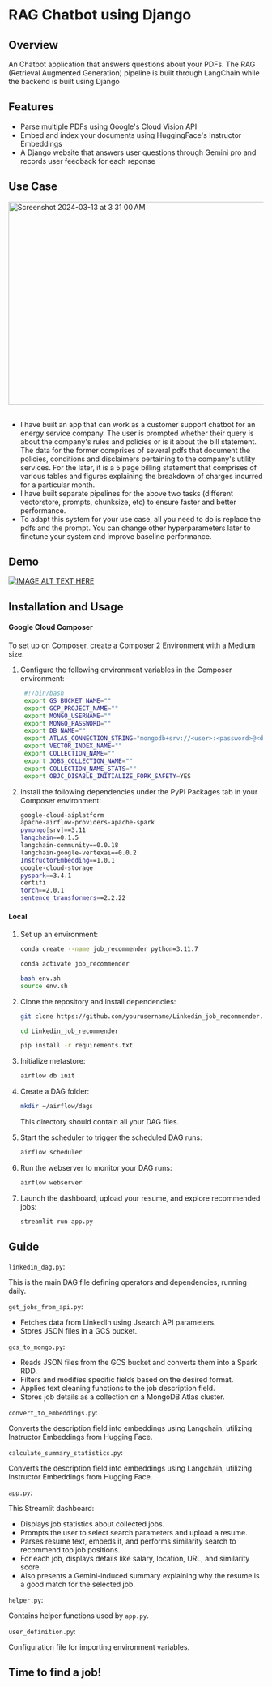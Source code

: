 # RAG Chatbot using Django

## Overview

An Chatbot application that answers questions about your PDFs. The RAG (Retrieval Augmented Generation) pipeline is built through LangChain while the backend is built using Django

## Features

- Parse multiple PDFs using Google's Cloud Vision API
- Embed and index your documents using HuggingFace's Instructor Embeddings
- A Django website that answers user questions through Gemini pro and records user feedback for each reponse

 
## Use Case
<img width="600" height="400" alt="Screenshot 2024-03-13 at 3 31 00 AM" src="https://github.com/param-mehta/RAG_Chatbot_Django/assets/61198990/004cb200-2aaa-49ba-a1a0-3a05450985b3">
<br>
<br>

- I have built an app that can work as a customer support chatbot for an energy service company. The user is prompted whether their query is about the company's rules and policies or is it about the bill statement. The data for the former comprises of several pdfs that document the policies, conditions and disclaimers pertaining to the company's utility services. For the later, it is a 5 page billing statement that comprises of various tables and figures explaining the breakdown of charges incurred for a particular month.
- I have built separate pipelines for the above two tasks (different vectorstore, prompts, chunksize, etc) to ensure faster and better performance.
- To adapt this system for your use case, all you need to do is replace the pdfs and the prompt. You can change other hyperparameters later to finetune your system and improve baseline performance.


## Demo
[![IMAGE ALT TEXT HERE](https://img.youtube.com/vi/RHn41-COJcY/0.jpg)](https://www.youtube.com/watch?v=RHn41-COJcY)


## Installation and Usage

#### Google Cloud Composer

To set up on Composer, create a Composer 2 Environment with a Medium size.

1. Configure the following environment variables in the Composer environment:
   ```bash
    #!/bin/bash
    export GS_BUCKET_NAME=""
    export GCP_PROJECT_NAME=""
    export MONGO_USERNAME=""
    export MONGO_PASSWORD=""
    export DB_NAME=""
    export ATLAS_CONNECTION_STRING="mongodb+srv://<user>:<password>@<database_name>.vnw63oa.mongodb.net/?retryWrites=true&w=majority"
    export VECTOR_INDEX_NAME=""
    export COLLECTION_NAME=""
    export JOBS_COLLECTION_NAME=""
    export COLLECTION_NAME_STATS=""
    export OBJC_DISABLE_INITIALIZE_FORK_SAFETY=YES
    ```
2. Install the following dependencies under the PyPI Packages tab in your Composer environment:
    ```bash
    google-cloud-aiplatform
    apache-airflow-providers-apache-spark
    pymongo[srv]==3.11
    langchain==0.1.5
    langchain-community==0.0.18
    langchain-google-vertexai==0.0.2
    InstructorEmbedding==1.0.1
    google-cloud-storage
    pyspark==3.4.1
    certifi
    torch==2.0.1
    sentence_transformers==2.2.22
    ```

#### Local

1. Set up an environment:
    ```bash
    conda create --name job_recommender python=3.11.7
    ```
    ```bash
    conda activate job_recommender
    ```
    ```bash
    bash env.sh
    source env.sh
    ```

2. Clone the repository and install dependencies:
    ```bash
    git clone https://github.com/yourusername/Linkedin_job_recommender.git
    ```
    ```bash
    cd Linkedin_job_recommender
    ```
    ```bash
    pip install -r requirements.txt
    ```

3. Initialize metastore:
    ```bash
    airflow db init
    ```

4. Create a DAG folder:
    ```bash
    mkdir ~/airflow/dags
    ```
    This directory should contain all your DAG files.

5. Start the scheduler to trigger the scheduled DAG runs:
    ```bash
    airflow scheduler
    ```

6. Run the webserver to monitor your DAG runs:
    ```bash
    airflow webserver
    ```

7. Launch the dashboard, upload your resume, and explore recommended jobs:
    ```bash
    streamlit run app.py
    ```

## Guide

`linkedin_dag.py`:

This is the main DAG file defining operators and dependencies, running daily.

`get_jobs_from_api.py`:

- Fetches data from LinkedIn using Jsearch API parameters.
- Stores JSON files in a GCS bucket.

`gcs_to_mongo.py`:

- Reads JSON files from the GCS bucket and converts them into a Spark RDD.
- Filters and modifies specific fields based on the desired format.
- Applies text cleaning functions to the job description field.
- Stores job details as a collection on a MongoDB Atlas cluster.

`convert_to_embeddings.py`:

Converts the description field into embeddings using Langchain, utilizing Instructor Embeddings from Hugging Face.

`calculate_summary_statistics.py`:

Converts the description field into embeddings using Langchain, utilizing Instructor Embeddings from Hugging Face.

`app.py`:

This Streamlit dashboard:
- Displays job statistics about collected jobs.
- Prompts the user to select search parameters and upload a resume.
- Parses resume text, embeds it, and performs similarity search to recommend top job positions.
- For each job, displays details like salary, location, URL, and similarity score.
- Also presents a Gemini-induced summary explaining why the resume is a good match for the selected job.

`helper.py`:

Contains helper functions used by `app.py`.

`user_definition.py`: 

Configuration file for importing environment variables.

## Time to find a job!
